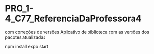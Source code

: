 # PRO_1-4_C77_ReferenciaDaProfessora4
com correções de versões
Aplicativo de biblioteca com as versões dos pacotes atualizadas

npm install
expo start
